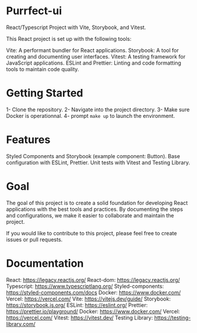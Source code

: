 # Purrfect-ui

React/Typescript Project with Vite, Storybook, and Vitest.

This React project is set up with the following tools:

Vite: A performant bundler for React applications.
Storybook: A tool for creating and documenting user interfaces.
Vitest: A testing framework for JavaScript applications.
ESLint and Prettier: Linting and code formatting tools to maintain code quality.

# Getting Started

1- Clone the repository.
2- Navigate into the project directory.
3- Make sure Docker is operationnal.
4- prompt `make up` to launch the environment.

# Features

Styled Components and Storybook (example component: Button).
Base configuration with ESLint, Prettier.
Unit tests with Vitest and Testing Library.

# Goal

The goal of this project is to create a solid foundation for developing React applications with the best tools and practices. By documenting the steps and configurations, we make it easier to collaborate and maintain the project.

If you would like to contribute to this project, please feel free to create issues or pull requests.

# Documentation

React: https://legacy.reactjs.org/
React-dom: https://legacy.reactjs.org/
Typescript: https://www.typescriptlang.org/
Styled-components: https://styled-components.com/docs
Docker: https://www.docker.com/
Vercel: https://vercel.com/
Vite: https://vitejs.dev/guide/
Storybook: https://storybook.js.org/
ESLint: https://eslint.org/
Prettier: https://prettier.io/playground/
Docker: https://www.docker.com/
Vercel: https://vercel.com/
Vitest: https://vitest.dev/
Testing Library: https://testing-library.com/

